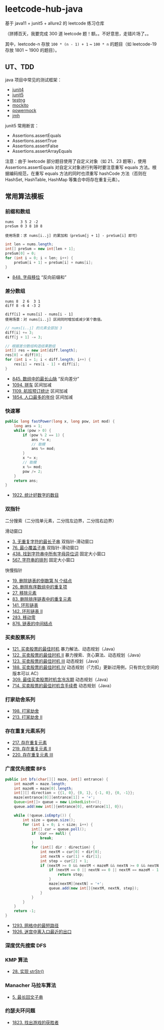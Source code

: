 # leetcode-hub-java

基于 java11 + junit5 + allure2 的 leetcode 练习仓库

（拼搏百天，我要完成 300 道 leetcode 题！额。。不好意思，走错片场了。。

其中，leetcode-n 存放 `100 * (n - 1) + 1` ~ `100 * n` 的题目（如 leetcode-19 存放 1801 ~ 1900 的题目）。

## UT、TDD

java 项目中常见的测试框架：

- [junit4](https://github.com/junit-team/junit4)
- [junit5](https://github.com/junit-team/junit5)
- [testng](https://github.com/cbeust/testng)
- [mockito](https://github.com/mockito/mockito)
- [powermock](https://github.com/powermock/powermock)
- [jmh](https://github.com/openjdk/jmh)

junit5 常用断言：

- Assertions.assertEquals
- Assertions.assertTrue
- Assertions.assertFalse
- Assertions.assertArrayEquals

注意：由于 leetcode 部分题目使用了自定义对象（如 21、23 题等），使用 Assertions.assertEquals 对自定义对象进行判等时要注意重写 equals 方法。根据编码规范，在重写 equals 方法的同时也须重写 hashCode 方法（否则在 HashSet, HashTable, HashMap 等集合中将存在重复元素）。

## 常用算法模板

### 前缀和数组

```
nums   3 5 2 -2
preSum 0 3 8 10 8

使用场景：求 nums[i..j] 的累加和（preSum[j + 1] - preSum[i] 即可）
```

```java
int len = nums.length;
int[] preSum = new int[len + 1];
preSum[0] = 0;
for (int i = 0; i < len; i++) {
    preSum[i + 1] = preSum[i] + nums[i];
}
```

- [848. 字母移位](https://leetcode-cn.com/problems/shifting-letters/) “反向前缀和”

### 差分数组

```
nums 8  2 6  3 1
diff 8 -6 4 -3 2

diff[i] = nums[i] - nums[i - 1]
使用场景：对 nums[i..j] 区间同时增加或减少某个数值。
```

```java
// nums[i..j] 的元素全部加 3
diff[i] += 3;
diff[j + 1] -= 3;

// 根据差分数组构造结果数组
int[] res = new int[diff.length];
res[0] = diff[0];
for (int i = 1; i < diff.length; i++) {
    res[i] = res[i - 1] + diff[i];
}
```

- [845. 数组中的最长山脉](https://leetcode-cn.com/problems/longest-mountain-in-array/) “反向差分”
- [1094. 拼车](https://leetcode-cn.com/problems/car-pooling/) 区间加减
- [1109. 航班预订统计](https://leetcode-cn.com/problems/corporate-flight-bookings/) 区间加减
- [1854. 人口最多的年份](https://leetcode-cn.com/problems/maximum-population-year/) 区间加减

### 快速幂

```java
public long fastPower(long x, long pow, int mod) {
    long ans = 1;
    while (pow > 0) {
        if (pow % 2 == 1) {
            ans *= x;
            // 取模
            ans %= mod;
        }
        x *= x;
        // 取模
        x %= mod;
        pow /= 2;
    }
    return ans;
}
```

- [1922. 统计好数字的数目](https://leetcode-cn.com/problems/count-good-numbers/)

### 双指针

二分搜索（二分找单元素，二分找左边界，二分找右边界）

滑动窗口

- [3. 无重复字符的最长子串](https://leetcode-cn.com/problems/longest-substring-without-repeating-characters/) 双指针-滑动窗口
- [76. 最小覆盖子串](https://leetcode-cn.com/problems/minimum-window-substring/) 双指针-滑动窗口
- [438. 找到字符串中所有字母异位词](https://leetcode-cn.com/problems/find-all-anagrams-in-a-string/) 固定大小窗口
- [567. 字符串的排列](https://leetcode-cn.com/problems/permutation-in-string/) 固定大小窗口

快慢指针

- [19. 删除链表的倒数第 N 个结点](https://leetcode-cn.com/problems/remove-nth-node-from-end-of-list/)
- [26. 删除有序数组中的重复项](https://leetcode-cn.com/problems/remove-duplicates-from-sorted-array/)
- [27. 移除元素](https://leetcode-cn.com/problems/remove-element/)
- [83. 删除排序链表中的重复元素](https://leetcode-cn.com/problems/remove-duplicates-from-sorted-list/)
- [141. 环形链表](https://leetcode-cn.com/problems/linked-list-cycle/)
- [142. 环形链表 II](https://leetcode-cn.com/problems/linked-list-cycle-ii/)
- [283. 移动零](https://leetcode-cn.com/problems/move-zeroes/)
- [876. 链表的中间结点](https://leetcode-cn.com/problems/middle-of-the-linked-list/)

### 买卖股票系列

- [121. 买卖股票的最佳时机](https://leetcode-cn.com/problems/best-time-to-buy-and-sell-stock/solution/) 暴力解法、动态规划（Java）
- [122. 买卖股票的最佳时机 II](https://leetcode-cn.com/problems/best-time-to-buy-and-sell-stock-ii/) 暴力搜索、贪心算法、动态规划（Java）
- [123. 买卖股票的最佳时机 III](https://leetcode-cn.com/problems/best-time-to-buy-and-sell-stock-iii/) 动态规划（Java）
- [188. 买卖股票的最佳时机 IV](https://leetcode-cn.com/problems/best-time-to-buy-and-sell-stock-iv) 动态规划（「力扣」更新过用例，只有优化空间的版本可以 AC）
- [309. 最佳买卖股票时机含冷冻期](https://leetcode-cn.com/problems/best-time-to-buy-and-sell-stock-with-cooldown) 动态规划（Java）
- [714. 买卖股票的最佳时机含手续费](https://leetcode-cn.com/problems/best-time-to-buy-and-sell-stock-with-transaction-fee) 动态规划（Java）

### 打家劫舍系列

- [198. 打家劫舍](https://leetcode-cn.com/problems/house-robber/)
- [213. 打家劫舍 II](https://leetcode-cn.com/problems/house-robber-ii/)

### 存在重复元素系列

- [217. 存在重复元素](https://leetcode-cn.com/problems/contains-duplicate/)
- [219. 存在重复元素 II](https://leetcode-cn.com/problems/contains-duplicate-ii/)
- [220. 存在重复元素 III](https://leetcode-cn.com/problems/contains-duplicate-iii/)

### 广度优先搜索 BFS

```java
public int bfs(char[][] maze, int[] entrance) {
    int mazeM = maze.length;
    int mazeN = maze[0].length;
    int[][] direction = {{1, 0}, {0, 1}, {-1, 0}, {0, -1}};
    maze[entrance[0]][entrance[1]] = '+';
    Queue<int[]> queue = new LinkedList<>();
    queue.add(new int[]{entrance[0], entrance[1], 0});

    while (!queue.isEmpty()) {
        int size = queue.size();
        for (int i = 0; i < size; i++) {
            int[] cur = queue.poll();
            if (cur == null) {
                break;
            }
            for (int[] dir : direction) {
                int nextM = cur[0] + dir[0];
                int nextN = cur[1] + dir[1];
                int step = cur[2] + 1;
                if (nextM >= 0 && nextM < mazeM && nextN >= 0 && nextN < mazeN && maze[nextM][nextN] == '.') {
                    if (nextM == 0 || nextN == 0 || nextM == mazeM - 1 || nextN == mazeN - 1) {
                        return step;
                    }
                    maze[nextM][nextN] = '+';
                    queue.add(new int[]{nextM, nextN, step});
                }
            }
        }
    }
    return -1;
}
```

- [1293. 网格中的最短路径](https://leetcode-cn.com/problems/shortest-path-in-a-grid-with-obstacles-elimination/)
- [1926. 迷宫中离入口最近的出口](https://leetcode-cn.com/problems/nearest-exit-from-entrance-in-maze/submissions/)

### 深度优先搜索 DFS

### KMP 算法

- [28. 实现 strStr()](https://leetcode-cn.com/problems/implement-strstr/)

### Manacher 马拉车算法

- [5. 最长回文子串](https://leetcode-cn.com/problems/longest-palindromic-substring/)

### 约瑟夫环问题

- [1823. 找出游戏的获胜者](https://leetcode-cn.com/problems/find-the-winner-of-the-circular-game/)